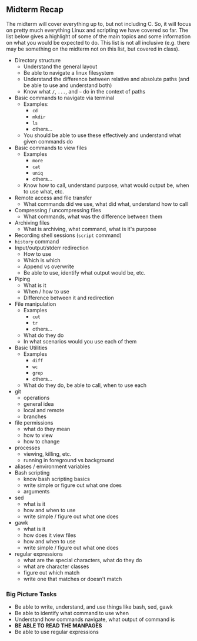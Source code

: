 ## Midterm Recap

The midterm will cover everything up to, but not including C.
So, it will focus on pretty much everything Linux and scripting
we have covered so far.  The list below gives a highlight of some
of the main topics and some information on what you would be
expected to do.  This list is not all inclusive (e.g. there may
be something on the midterm not on this list, but covered in class).

* Directory structure
    * Understand the general layout
    * Be able to navigate a linux filesystem
    * Understand the difference between relative and
      absolute paths (and be able to use and understand both)
    * Know what `/`, `...`, and `~` do in the context of paths
* Basic commands to navigate via terminal
    * Examples:
        * `cd`
        * `mkdir`
        * `ls`
        * others...
    * You should be able to use these effectively and
      understand what given commands do
* Basic commands to view files
    * Examples
        * `more`
        * `cat`
        * `uniq`
        * others...
    * Know how to call, understand purpose, what would output
      be, when to use what, etc.
* Remote access and file transfer
    * What commands did we use, what did what, understand
      how to call
* Compressing / uncompressing files
    * What commands, what was the difference between them
* Archiving files
    * What is archiving, what command, what is it's purpose
* Recording shell sessions (`script` command)
* `history` command
* Input/output/stderr redirection
    * How to use
    * Which is which
    * Append vs overwrite
    * Be able to use, identify what output would be, etc.
* Piping
    * What is it
    * When / how to use
    * Difference between it and redirection
* File manipulation
    * Examples
        * `cut`
        * `tr`
        * others...
    * What do they do
    * In what scenarios would you use each of them
* Basic Utilities
    * Examples
        * `diff`
        * `wc`
        * `grep`
        * others...
    * What do they do, be able to call, when to use each
* git
    * operations
    * general idea
    * local and remote
    * branches
* file permissions
    * what do they mean
    * how to view
    * how to change
* processes
    * viewing, killing, etc.
    * running in foreground vs background
* aliases / environment variables
* Bash scripting
    * know bash scripting basics
    * write simple or figure out what one does
    * arguments
* sed
    * what is it
    * how and when to use
    * write simple / figure out what one does
* gawk
    * what is it
    * how does it view files
    * how and when to use
    * write simple / figure out what one does
* regular expressions
    * what are the special characters, what do they do
    * what are character classes
    * figure out which match
    * write one that matches or doesn't match


### Big Picture Tasks
* Be able to write, understand, and use things like bash, sed, gawk
* Be able to identify what command to use when
* Understand how commands navigate, what output of command is
* **BE ABLE TO READ THE MANPAGES**
* Be able to use regular expressions
